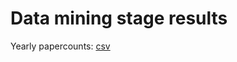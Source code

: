 Data mining stage results
=========================

Yearly papercounts: [csv](../statistics/papercounts.csv)



